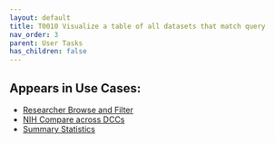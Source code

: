 ```yaml
---
layout: default
title: T0010 Visualize a table of all datasets that match query
nav_order: 3
parent: User Tasks
has_children: false
---
```


## Appears in Use Cases:

-   [Researcher Browse and Filter](../use-cases/browse-and-filter.md)
-   [NIH Compare across DCCs](../use-cases/multi-compare-custodian.md)
-   [Summary Statistics](../use-cases/summary-statistics.md)
